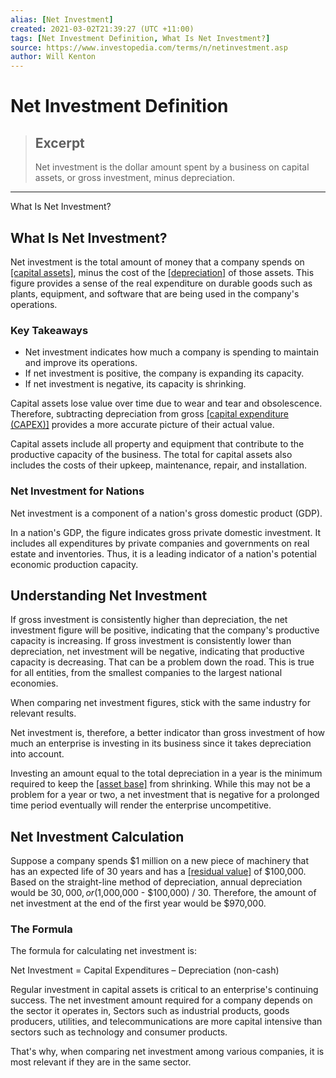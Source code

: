 ```yaml
---
alias: [Net Investment]
created: 2021-03-02T21:39:27 (UTC +11:00)
tags: [Net Investment Definition, What Is Net Investment?]
source: https://www.investopedia.com/terms/n/netinvestment.asp
author: Will Kenton
---
```


# Net Investment Definition

> ## Excerpt
> Net investment is the dollar amount spent by a business on capital assets, or gross investment, minus depreciation.

---

What Is Net Investment?
## What Is Net Investment?

Net investment is the total amount of money that a company spends on [[capital assets]](https://www.investopedia.com/terms/c/capitalasset.asp), minus the cost of the [[depreciation]](https://www.investopedia.com/terms/d/depreciation.asp) of those assets. This figure provides a sense of the real expenditure on durable goods such as plants, equipment, and software that are being used in the company's operations.

### Key Takeaways

-   Net investment indicates how much a company is spending to maintain and improve its operations.
-   If net investment is positive, the company is expanding its capacity.
-   If net investment is negative, its capacity is shrinking.

Capital assets lose value over time due to wear and tear and obsolescence. Therefore, subtracting depreciation from gross [[capital expenditure (CAPEX)]](https://www.investopedia.com/terms/c/capitalexpenditure.asp) provides a more accurate picture of their actual value.

Capital assets include all property and equipment that contribute to the productive capacity of the business. The total for capital assets also includes the costs of their upkeep, maintenance, repair, and installation.

### Net Investment for Nations

Net investment is a component of a nation's gross domestic product (GDP).

In a nation's GDP, the figure indicates gross private domestic investment. It includes all expenditures by private companies and governments on real estate and inventories. Thus, it is a leading indicator of a nation's potential economic production capacity.

## Understanding Net Investment

If gross investment is consistently higher than depreciation, the net investment figure will be positive, indicating that the company's productive capacity is increasing. If gross investment is consistently lower than depreciation, net investment will be negative, indicating that productive capacity is decreasing. That can be a problem down the road. This is true for all entities, from the smallest companies to the largest national economies.

When comparing net investment figures, stick with the same industry for relevant results.

Net investment is, therefore, a better indicator than gross investment of how much an enterprise is investing in its business since it takes depreciation into account.

Investing an amount equal to the total depreciation in a year is the minimum required to keep the [[asset base]](https://www.investopedia.com/terms/a/asset-base.asp) from shrinking. While this may not be a problem for a year or two, a net investment that is negative for a prolonged time period eventually will render the enterprise uncompetitive.

## Net Investment Calculation

Suppose a company spends $1 million on a new piece of machinery that has an expected life of 30 years and has a [[residual value]](https://www.investopedia.com/terms/r/residual-value.asp) of $100,000. Based on the straight-line method of depreciation, annual depreciation would be $30,000, or ($1,000,000 - $100,000) / 30. Therefore, the amount of net investment at the end of the first year would be $970,000.

### The Formula

The formula for calculating net investment is:

Net Investment = Capital Expenditures – Depreciation (non-cash)

Regular investment in capital assets is critical to an enterprise's continuing success. The net investment amount required for a company depends on the sector it operates in, Sectors such as industrial products, goods producers, utilities, and telecommunications are more capital intensive than sectors such as technology and consumer products.

That's why, when comparing net investment among various companies, it is most relevant if they are in the same sector.
